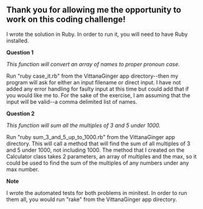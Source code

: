 Thank you for allowing me the opportunity to work on this coding challenge!
---------------------------------------------------------------------------

I wrote the solution in Ruby.  In order to run it, you will need to have Ruby installed.

**Question 1**

*This function will convert an array of names to proper pronoun case.*

Run "ruby case_it.rb" from the VittanaGinger app directory--then my program will ask for either an input filename or direct input.  I have not added any error handling for faulty input at this time but could add that if you would like me to.  For the sake of the exercise, I am assuming that the input will be valid--a comma delimited list of names.

**Question 2**

*This function will sum all the multiples of 3 and 5 under 1000.*

 Run "ruby sum_3_and_5_up_to_1000.rb" from the VittanaGinger app directory.  This will call a method that will find the sum of all multiples of 3 and 5 under 1000, not including 1000.  The method that I created on the Calculator class takes 2 parameters, an array of multiples and the max, so it could be used to find the sum of the multiples of any numbers under any max number.


**Note**

I wrote the automated tests for both problems in minitest.  In order to run them all, you would run "rake" from the VittanaGinger app directory.


